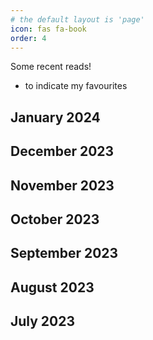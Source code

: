 ```yaml
---
# the default layout is 'page'
icon: fas fa-book
order: 4
---
```


Some recent reads! 
* to indicate my favourites

## January 2024

## December 2023

## November 2023

## October 2023

## September 2023

## August 2023

## July 2023
